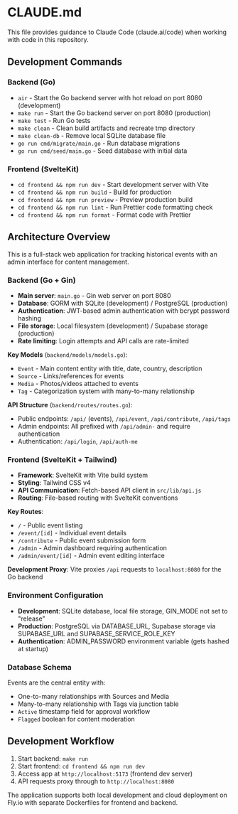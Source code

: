 # CLAUDE.md

This file provides guidance to Claude Code (claude.ai/code) when working with code in this repository.

## Development Commands

### Backend (Go)
- `air` - Start the Go backend server with hot reload on port 8080 (development)
- `make run` - Start the Go backend server on port 8080 (production)
- `make test` - Run Go tests
- `make clean` - Clean build artifacts and recreate tmp directory
- `make clean-db` - Remove local SQLite database file
- `go run cmd/migrate/main.go` - Run database migrations
- `go run cmd/seed/main.go` - Seed database with initial data

### Frontend (SvelteKit)
- `cd frontend && npm run dev` - Start development server with Vite
- `cd frontend && npm run build` - Build for production
- `cd frontend && npm run preview` - Preview production build
- `cd frontend && npm run lint` - Run Prettier code formatting check
- `cd frontend && npm run format` - Format code with Prettier

## Architecture Overview

This is a full-stack web application for tracking historical events with an admin interface for content management.

### Backend (Go + Gin)
- **Main server**: `main.go` - Gin web server on port 8080
- **Database**: GORM with SQLite (development) / PostgreSQL (production)
- **Authentication**: JWT-based admin authentication with bcrypt password hashing
- **File storage**: Local filesystem (development) / Supabase storage (production)
- **Rate limiting**: Login attempts and API calls are rate-limited

**Key Models** (`backend/models/models.go`):
- `Event` - Main content entity with title, date, country, description
- `Source` - Links/references for events
- `Media` - Photos/videos attached to events
- `Tag` - Categorization system with many-to-many relationship

**API Structure** (`backend/routes/routes.go`):
- Public endpoints: `/api/` (events), `/api/event`, `/api/contribute`, `/api/tags`
- Admin endpoints: All prefixed with `/api/admin-` and require authentication
- Authentication: `/api/login`, `/api/auth-me`

### Frontend (SvelteKit + Tailwind)
- **Framework**: SvelteKit with Vite build system
- **Styling**: Tailwind CSS v4
- **API Communication**: Fetch-based API client in `src/lib/api.js`
- **Routing**: File-based routing with SvelteKit conventions

**Key Routes**:
- `/` - Public event listing
- `/event/[id]` - Individual event details
- `/contribute` - Public event submission form
- `/admin` - Admin dashboard requiring authentication
- `/admin/event/[id]` - Admin event editing interface

**Development Proxy**: Vite proxies `/api` requests to `localhost:8080` for the Go backend

### Environment Configuration
- **Development**: SQLite database, local file storage, GIN_MODE not set to "release"
- **Production**: PostgreSQL via DATABASE_URL, Supabase storage via SUPABASE_URL and SUPABASE_SERVICE_ROLE_KEY
- **Authentication**: ADMIN_PASSWORD environment variable (gets hashed at startup)

### Database Schema
Events are the central entity with:
- One-to-many relationships with Sources and Media
- Many-to-many relationship with Tags via junction table
- `Active` timestamp field for approval workflow
- `Flagged` boolean for content moderation

## Development Workflow

1. Start backend: `make run`
2. Start frontend: `cd frontend && npm run dev`
3. Access app at `http://localhost:5173` (frontend dev server)
4. API requests proxy through to `http://localhost:8080`

The application supports both local development and cloud deployment on Fly.io with separate Dockerfiles for frontend and backend.